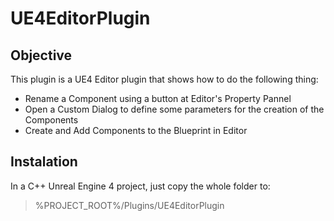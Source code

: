 # UE4EditorPlugin

## Objective

This plugin is a UE4 Editor plugin that shows how to do the following thing:

- Rename a Component using a button at Editor's Property Pannel 
- Open a Custom Dialog to define some parameters for the creation
    of the Components
- Create and Add Components to the Blueprint in Editor

## Instalation

In a C++ Unreal Engine 4 project, just copy the whole folder to:

> %PROJECT_ROOT%/Plugins/UE4EditorPlugin

